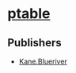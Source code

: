 # [ptable](https://pypi.org/project/ptable)



## Publishers
- [Kane.Blueriver](https://pypi.org/user/Kane.Blueriver)

